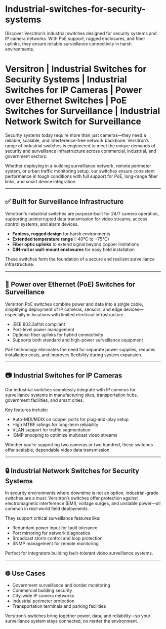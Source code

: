 # Industrial-switches-for-security-systems
Discover Versitron’s industrial switches designed for security systems and IP camera networks. With PoE support, rugged enclosures, and fiber uplinks, they ensure reliable surveillance connectivity in harsh environments.

# **Versitron | Industrial Switches for Security Systems | Industrial Switches for IP Cameras | Power over Ethernet Switches | PoE Switches for Surveillance | Industrial Network Switch for Surveillance**

Security systems today require more than just cameras—they need a reliable, scalable, and interference-free network backbone. Versitron’s range of industrial switches is engineered to meet the unique demands of security and surveillance infrastructure across commercial, industrial, and government sectors.

Whether deploying in a building surveillance network, remote perimeter system, or urban traffic monitoring setup, our switches ensure consistent performance in tough conditions with full support for PoE, long-range fiber links, and smart device integration.

---

## ✅ Built for Surveillance Infrastructure

Versitron's industrial switches are purpose-built for 24/7 camera operation, supporting uninterrupted data transmission for video streams, access control systems, and alarm devices.

- **Fanless, rugged design** for harsh environments  
- **Extended temperature range** (-40°C to +75°C)  
- **Fiber optic uplinks** to extend signal beyond copper limitations  
- **DIN-rail or wall-mount enclosures** for easy field installation  

These switches form the foundation of a secure and resilient surveillance infrastructure.

---

## 🔌 Power over Ethernet (PoE) Switches for Surveillance

Versitron PoE switches combine power and data into a single cable, simplifying deployment of IP cameras, sensors, and edge devices—especially in locations with limited electrical infrastructure.

- IEEE 802.3af/at compliant  
- Port-level power management  
- Optional fiber uplinks for hybrid connectivity  
- Supports both standard and high-power surveillance equipment  

PoE technology eliminates the need for separate power supplies, reduces installation costs, and improves flexibility during system expansion.

---

## 📷 Industrial Switches for IP Cameras

Our industrial switches seamlessly integrate with IP cameras for surveillance systems in manufacturing sites, transportation hubs, government facilities, and smart cities.

Key features include:

- Auto-MDI/MDIX on copper ports for plug-and-play setup  
- High MTBF ratings for long-term reliability  
- VLAN support for traffic segmentation  
- IGMP snooping to optimize multicast video streams

Whether you’re supporting two cameras or two hundred, these switches offer scalable, dependable video data transmission.

---

## 🔒 Industrial Network Switches for Security Systems

In security environments where downtime is not an option, industrial-grade switches are a must. Versitron’s switches offer protection against electromagnetic interference (EMI), voltage surges, and unstable power—all common in real-world field deployments.

They support critical surveillance features like:

- Redundant power input for fault tolerance  
- Port mirroring for network diagnostics  
- Broadcast storm control and loop protection  
- SNMP management for remote monitoring  

Perfect for integrators building fault-tolerant video surveillance systems.

---

## 🌐 Use Cases

- Government surveillance and border monitoring  
- Commercial building security  
- City-wide IP camera networks  
- Industrial perimeter protection  
- Transportation terminals and parking facilities  

Versitron’s switches bring together power, data, and reliability—so your surveillance system stays connected, no matter the environment.

